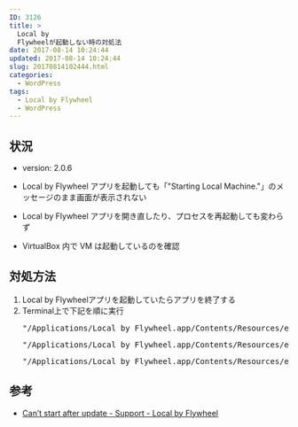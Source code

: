 ```yaml
---
ID: 3126
title: >
  Local by
  Flywheelが起動しない時の対処法
date: 2017-08-14 10:24:44
updated: 2017-08-14 10:24:44
slug: 20170814102444.html
categories:
  - WordPress
tags:
  - Local by Flywheel
  - WordPress
---
```


## 状況

- version: 2.0.6

- Local by Flywheel アプリを起動しても「"Starting Local Machine."」のメッセージのまま画面が表示されない
- Local by Flywheel アプリを開き直したり、プロセスを再起動しても変わらず
- VirtualBox 内で VM は起動しているのを確認

## 対処方法

<ol>
 <li>Local by Flywheelアプリを起動していたらアプリを終了する</li>
 <li>Terminal上で下記を順に実行
<pre>"/Applications/Local by Flywheel.app/Contents/Resources/extraResources/virtual-machine/vendor/docker/osx/docker-machine" kill local-by-flywheel</pre>
<pre>"/Applications/Local by Flywheel.app/Contents/Resources/extraResources/virtual-machine/vendor/docker/osx/docker-machine" restart local-by-flywheel</pre>
<pre>"/Applications/Local by Flywheel.app/Contents/Resources/extraResources/virtual-machine/vendor/docker/osx/docker-machine" env local-by-flywheel</pre>
</li>
</ol>

## 参考

- [Can’t start after update - Support - Local by Flywheel](http://local.getflywheel.com/community/t/cant-start-after-update/2238/2)
